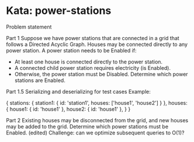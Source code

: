 # Kata: power-stations

Problem statement

Part 1
Suppose we have power stations that are connected in a grid that follows a Directed Acyclic Graph. Houses may be connected directly to any power station.
A power station needs to be Enabled if:
- At least one house is connected directly to the power station.
- A connected child power station requires electricity (is Enabled).
- Otherwise, the power station must be Disabled.
Determine which power stations are Enabled.

Part 1.5
Serializing and deserializing for test cases
Example:


{
  stations: {
    station1: { 
      id: 'station1',
      houses: ['house1', 'house2']
    }
  },
  houses: {
    house1: { id: 'house1' },
    house2: { id: 'house1' }, 
  }
}

Part 2
Existing houses may be disconnected from the grid, and new houses may be added to the grid. Determine which power stations must be Enabled. (edited)
Challenge: can we optimize subsequent queries to O(1)?
